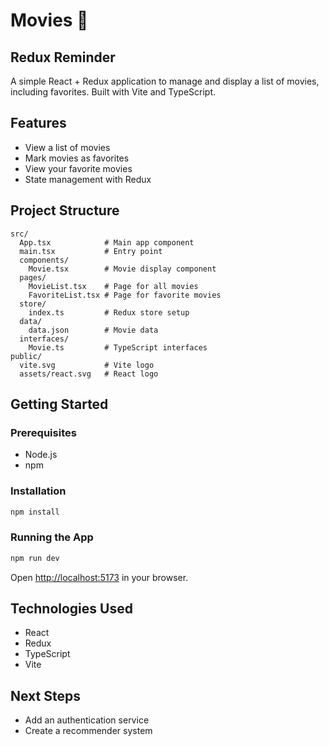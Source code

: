 # Movies 🍿

## Redux Reminder

A simple React + Redux application to manage and display a list of movies, including favorites. Built with Vite and TypeScript.

## Features

- View a list of movies
- Mark movies as favorites
- View your favorite movies
- State management with Redux

## Project Structure

```
src/
  App.tsx            # Main app component
  main.tsx           # Entry point
  components/
    Movie.tsx        # Movie display component
  pages/
    MovieList.tsx    # Page for all movies
    FavoriteList.tsx # Page for favorite movies
  store/
    index.ts         # Redux store setup
  data/
    data.json        # Movie data
  interfaces/
    Movie.ts         # TypeScript interfaces
public/
  vite.svg           # Vite logo
  assets/react.svg   # React logo
```

## Getting Started

### Prerequisites

- Node.js
- npm

### Installation

```bash
npm install
```

### Running the App

```bash
npm run dev
```

Open [http://localhost:5173](http://localhost:5173) in your browser.

## Technologies Used

- React
- Redux
- TypeScript
- Vite

## Next Steps

- Add an authentication service
- Create a recommender system
